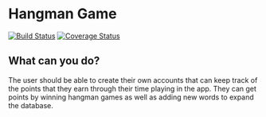 # Hangman Game
[![Build Status](https://travis-ci.org/dyllanhope/Hangman-App-VueJS.svg?branch=master)](https://travis-ci.org/dyllanhope/Hangman-App-VueJS) [![Coverage Status](https://coveralls.io/repos/github/dyllanhope/Hangman-App-VueJS/badge.svg?branch=master)](https://coveralls.io/github/dyllanhope/Hangman-App-VueJS?branch=master)

## What can you do?
The user should be able to create their own accounts that can keep track of the points that they earn through their time playing in the app. They can get points by winning hangman games as well as adding new words to expand the database.